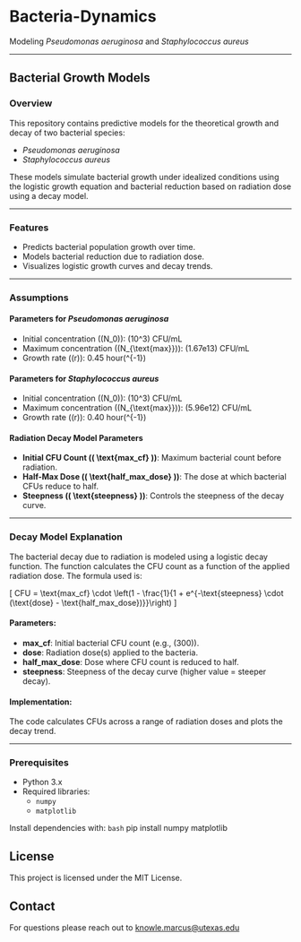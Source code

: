 # Bacteria-Dynamics
Modeling *Pseudomonas aeruginosa* and *Staphylococcus aureus*

---

## Bacterial Growth Models

### Overview
This repository contains predictive models for the theoretical growth and decay of two bacterial species:
- *Pseudomonas aeruginosa*
- *Staphylococcus aureus*

These models simulate bacterial growth under idealized conditions using the logistic growth equation and bacterial reduction based on radiation dose using a decay model.

---

### Features
- Predicts bacterial population growth over time.
- Models bacterial reduction due to radiation dose.
- Visualizes logistic growth curves and decay trends.

---

### Assumptions

#### Parameters for *Pseudomonas aeruginosa*
- Initial concentration (\(N_0\)): \(10^3\) CFU/mL
- Maximum concentration (\(N_{\text{max}}\)): \(1.67e13\) CFU/mL
- Growth rate (\(r\)): 0.45 hour\(^{-1}\)

#### Parameters for *Staphylococcus aureus*
- Initial concentration (\(N_0\)): \(10^3\) CFU/mL
- Maximum concentration (\(N_{\text{max}}\)): \(5.96e12\) CFU/mL
- Growth rate (\(r\)): 0.40 hour\(^{-1}\)

#### Radiation Decay Model Parameters
- **Initial CFU Count (\( \text{max\_cf} \))**: Maximum bacterial count before radiation.
- **Half-Max Dose (\( \text{half\_max\_dose} \))**: The dose at which bacterial CFUs reduce to half.
- **Steepness (\( \text{steepness} \))**: Controls the steepness of the decay curve.

---

### Decay Model Explanation

The bacterial decay due to radiation is modeled using a logistic decay function. The function calculates the CFU count as a function of the applied radiation dose. The formula used is:

\[
CFU = \text{max\_cf} \cdot \left(1 - \frac{1}{1 + e^{-\text{steepness} \cdot (\text{dose} - \text{half\_max\_dose})}}\right)
\]

#### Parameters:
- **max\_cf**: Initial bacterial CFU count (e.g., \(300\)).
- **dose**: Radiation dose(s) applied to the bacteria.
- **half\_max\_dose**: Dose where CFU count is reduced to half.
- **steepness**: Steepness of the decay curve (higher value = steeper decay).

#### Implementation:
The code calculates CFUs across a range of radiation doses and plots the decay trend.

---

### Prerequisites
- Python 3.x
- Required libraries:
  - `numpy`
  - `matplotlib`

Install dependencies with:
```bash```
pip install numpy matplotlib

## License

This project is licensed under the MIT License.

## Contact

For questions please reach out to knowle.marcus@utexas.edu
